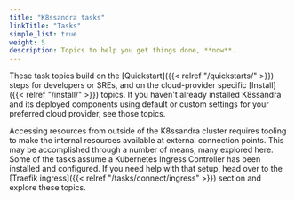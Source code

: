 ```yaml
---
title: "K8ssandra tasks"
linkTitle: "Tasks"
simple_list: true
weight: 5
description: Topics to help you get things done, **now**.
---
```


These task topics build on the [Quickstart]({{< relref "/quickstarts/" >}}) steps for developers or SREs, and on the cloud-provider specific [Install]({{< relref "/install/" >}}) topics. If you haven't already installed K8ssandra and its deployed components using default or custom settings for your preferred cloud provider, see those topics.

Accessing resources from outside of the K8ssandra cluster requires tooling to make the internal resources available at external connection points. This may be accomplished through a number of means, many explored here. Some of the tasks assume a Kubernetes Ingress Controller has been installed and configured. If you need help with that setup, head over to the [Traefik ingress]({{< relref "/tasks/connect/ingress" >}}) section and explore these topics.
